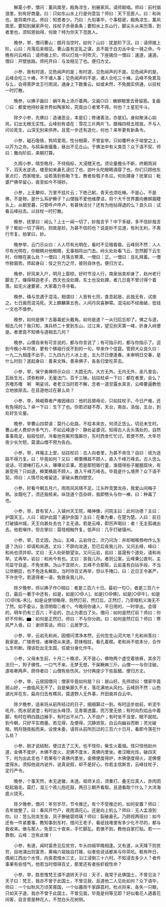 <!-- { "loadSidebar": true } -->
　　解夏小参，僧问：薰风南至，殿角凉生，别展家风，请师敲唱。师曰：前村烟浪里，别有好商量。曰：只如东山水上行是何意旨？师曰：天下觅医人。曰：和尚也，是将南作北。师曰：知恩者少。乃曰：九旬事毕，个事稳密，殿角凉生，薰风南至，要知别展家声句，拄杖子赤骨条条；要知水上东山行，脚尖头从来历落，到者里也，须知恩始得，何故？特为你天下觅医人。

　　晚参，举，僧问曹山：朗月当空时，如何？山曰：犹是阶下汉。曰：请师接上阶。山曰：月落后来相见。曹山虽有定乱之谋，且不能于白刃丛中全一骑之命。今晚有问云峰曰：请师接上阶。师以灯烛一时吹灭，下座擒住一僧曰：速道，速道。僧曰：开壁放路。师托开曰：与汝相见了也。便归方丈。

　　小参，我有时道，见色闻声的是；有时道，见色闻声的不是。见色闻声的是，云峰合吃三十棒，不干诸人事；见色闻声的不是，诸人合吃三十棒。云峰不免累及与么，会得菩萨龙王行雨润，通身上下数重云。如或未然，不免据实供通，以拄杖一时打散。

　　晚参，以拂子画曰：蜗牛角上添斤着两。又画○曰：蟭螟眼里去骨留筋。复画◎曰：都爱他持妙喜世界如陶家轮，究竟出⊙者里不得。何也？土星犯牛斗。

　　除夕小参，先佛曰：造诸恶业，本是幻；修诸善法，亦是幻。身如聚沫心如风，幻出无根无实性。云峰别有语在：雪花三片两片飞，腊梅四枝五枝放。不与人问论死生，山深无别来供养。且宽一步还有造化，何也？来年更有新条令。

　　小参，磁石吸铁，鹁鸠爱雨，性分相需，不曾妄举。只如覆杯水于坳堂之上，以芥为之舟。与鸱枭夜撮蚤，昼出不见丘山。于佛法中有义类否？众下语不契，师曰：撒向阶前，来朝打算。

　　久雨小参，晴空皓月，不待指标，大浸稽天也。须论量檐头不断，终朝雨涧下，滔天水逆流，楼至如来鼻孔浸烂了也，迦叶头陀眼睛滴穿了也。你们只顾他东家点灯，西家暗坐。设若落到弥勒下生，教者些瓠子冬瓜，何处蹲身？抚掌曰：毗婆尸佛早留心，直至如今不得妙。

　　小参，上无攀仰，万里不挂片云；下绝己躬，青天也须吃棒。不是心，不是佛，不是物，是什么系驴橛子？山僧独不爱他维摩诘，将个大千世界置向蟭螟眉睫头上，从朝至暮，只管呼卢呼卢，有甚快活分？还有为他拈得退的么？良久曰：试看云峰拈去。以拄杖一时打散。

　　晚参，抚掌曰：闻么？上士一闻一切了，妙哉言乎？中下多疑，多不信妙哉言乎？秪如一切了得的，则故是妙。为甚不信的也？说是妙不见道，有利无利，不离行市复。拍掌曰，妙。

　　晚参举，云门示众曰：人人尽有光明在，看时不见暗昏昏。云峰则不然：人人尽有光明在，你眼睛对他眼睛，无事相将出门去。岭头处处看飞云，忽然脚下云生时，你眼在甚么处？一僧曰：月落古寒潭。一僧曰：正。一僧曰：且礼拜着。一僧作掀眉势。师起身曰：伎之穷力之尽，彼则自休也。便归方丈。

　　晚参，好风来入户，明月上窗棂。好时节没人行，南泉翁卖却身了，赵州老行脚去了。赚得释迦老子，西天也没处蹲，东土也没处蹲，者几日竟不曾讨得个着落。如无火速要紧，大家着力寻寻看。

　　晚参，倏与忽遇于混沌，相谓曰：人皆有七窍，食息起居，此独无有，试凿之。七日凿而混沌死。天上麒麟乘五色，人间丹凤喜翀霄。混沌如不经凿破，低钱一文也不值参。

　　晚参，如何是佛？古墓毒蛇头戴角。如何是道？一从归后忘却了。佛之与道，相去几何？我只知，演兵桥二十里到东山，过江来，望见别天第一峰，折身入岭便是。者里竟不知佛与道相去几何？

　　晚参，山僧自来有可言说的，都与你言说了；有可指示的，都与你指示了。逗到今晚小年尽夜，更有个佛祖行说不到的一句，举来作个佳筵。管顾大众良久曰：一九二九相逢不出手，三九四九行人冰上走，五九尽日便逢春。未审明日交春，是什么时刻？遂起身曰：善来文殊，善来佛子，各各归堂吃茶去。

　　小参，举，保宁勇禅师示众曰：大圆无内，大方无外。无内无外，圣凡普会。瓦砾生光，须弥粉碎，无量法门，百千三昧。拈拄杖卓一下曰：都在者里，会么？苏噜苏噜　唎　唎娑诃。者老汉当时若不解，念者一道甘露水真言，云峰要逼教他立地放尿去。在且道他过在甚么处？

　　小参，举，殃崛尊者产难因缘曰：他的且掷毋论，只如拄杖子。今日产难，还有免得的么？卓一下曰：生下了也。你若迟疑不荐，天台，南岳，洛伽，五台，到处好生论量。

　　晚参，举曹山四禁语：莫行心处路，不挂本来衣，何须正恁么，切忌未生时。曹山老人费却许多气力，不如云峰道个：静处娑婆诃。知得古人舌头落处的，自然事事周足，般般恰好。冷看他穷厮煎饿厮炒，东村西舍忙忙讨。若使不然，大年尽夜少长欠短，莫谓山僧不预为告白。

　　小参，举，祥庵主上堂，拈拄杖曰：古人向者里，为甚不肯住？自曰：祗为途路不得力复。曰：毕竟如何？又曰：楖栗横肩不顾人，直入千峰万峰去。古人恁么说话，可谓棒打石人头，嚗嚗论实事。若是那短贩行童，渔猎得些子腥膻腐块，有甚受用？只如道，楖栗横肩不顾人，直入千峰万峰去。毕竟是什么境界？众下语不契。师曰：人情尽处难留迹，家破从教四壁空。

　　小参，好看今朝五月六，雨雨风风晴不足。江头昨竞罢龙舟，我爱山间梅子熟。汝既吃了，须还我核来。纵饶道个百杂碎，我即劈头与你一棒，曰：种毒了也。

　　小参，举，昔有官人，入镇州天王院，睹神像，问院主曰：此何功德？主曰：护国天王。人曰：祗护此国？遍护余国？主曰：在秦为秦，在楚为楚。人曰：前日打破镇州城，天王向甚处去也？主无语。若是云峰，即厉声喝曰：者！无主孤魂出去。他若嗔作，但合掌曰：莫怪相触忤复。低声曰：几乎打破镇州。

　　小参，举，百丈因，沩山，五峰，云岩侍立，次乃问沩：并却咽喉唇吻作么生道？沩曰：却请和尚道。丈曰：不辞向汝道，恐已后丧我儿孙。又问五峰，峰曰：和尚也须并却。丈曰：无人处斫额望汝。又问云岩，岩曰：昙晟有个道处，请和尚举。丈再举，岩曰：和尚今有也。丈曰：丧我儿孙。者则公案，云峰秉公直判，主司监守自盗，不免坐罪。沩山不宜把火，五峰不合那赃，云岩虽有白拈手段，不当公欣朝廷，也不免连名解赴。当时待百丈再举，但以手掩口，曰：近日王令甚严，不许坐守。若道得者一语，免致丧我儿孙。

　　除夕晚参，师以拂子作○相曰：者是三百六十日。最初一句○，者是三百六十日，最后一著于中还有，如是，如是[○@人]，如是[○@佛]，如是[○@牛]，如是[○@(俬-禾)]。如是设使领略得，则然灯前，然灯后，正然灯，乃至暗机义海无不了然。如不委认，急须明取◎者个。今晚将你诸人，平日用的，一时举出。会得的，明年仍有三百六；不会的，岂止为君白了头。僧问：如何是然灯前？师曰：你好不伶俐。▆：如何是正然灯。师曰：不与你分疏。曰：如何是然灯后？师曰：寒风严入骨。曰：谢师答话。师曰：云居罗汉。

　　小参，举，云岩先和尚，因僧问清净本然，云何忽生山河大地？先和尚答曰：我家是。广陵奇怪，诸禅德从来道，箭锋相拄，看孔着楔。老和尚不依本分，合作么生判断。理该贬出无生国，任彼分身化作牛。

　　小参，父母未生前，十月二十晚凉，天不是心，佛物两个虚空着铁裤，其余万法归一，狗子佛性。一口气不来，无梦无想，干屎橛麻三斤。山僧一一与你注破。遂咳嗽两声，顾侍者曰：山僧有些伤风，分付典座少下些盐醋。便归方丈。

　　小参，举，云居因僧问：僧家毕竟如何居？曰：居山好。先师颂曰：僧家毕竟居山好，一曲临风无不了。自是柴扉久不关，落花满地从风扫。云峰则不然：山色湖光并在东，扁舟归去有樵风，莫道野人无外事，开田凿井白云中。

　　除夕晚参，适来将从前所经过的日子，细细算过一到。有时运步劫前，听泥牛吼月，而水寂波澄；有时出头峰顶，见青霄透露，而万里无依；有时向烈焰丛中着脚，有时在明白路边展手，有时出不从门，入不由户；有时坐不当堂，眠不就枕。到今朝，只好平实商量。若见得，及便得，沉静敛氛，白云向幽谷而断；灵光破暗，明月随夜船而来。设使未委，请将从前所历过的三百六十日月，看即今落在什么处？

　　小参，刚才说结制，便过去了三天。也不怪你，柴生火着烟。怪只怪他赵州道，金佛不度炉，木佛不度火，泥佛不度水，真佛内里坐。者汉眼光烁，破四天下，何为出此言也？若果有个真佛内里坐，金佛便度得炉，木佛便度得火，泥佛便度得水。须知他说内说外，说真说假，却不是好心。你若主信斯言，云峰拄杖子，定行严令。

　　晚参，个事天然，本无途辙，未透。祖师关应，须重打。叠无位真人，赤肉团眨起眉毛，莫打，湿三个孩儿抱花鼓，两日三朝齐看取。且道看取个什么？大洋海底火烧天。

　　除夕晚参，僧问：年穷岁尽，节令推迁。有个不受推迁的，如何安置？师曰：去年放整了。曰：春风开竹户，夜雨滴花心。还是向上机么？师曰：无人孟浪到你。曰：恁么则龙生金，凤子翀破碧琉璃？师曰：裂破鼻孔。乃顾视两班曰：如今还有一件紧要事，教知事到东村，借问王老子，看纸钱堆里有多少化不尽的，都与我收来。俵与那人，免至三十夜来，手忙脚乱。若俵不到，教他自家打贴。若一一靠倒。云峰：岂有此理！

　　小参，有道，闻时富贵见后贫穷，牛头四祖早晚相逢。又有道，从天降下则贫穷，自地涌出则富贵，黄梅六祖独自打碓，似者些说话都来与你茶吃。秪有昨日，偶闻江西出个水怪，向真君借水三丈，沿江浸倒三十六村。不知浸去多少人？者件事果有些怪气，他若当时借得百丈，那里还有者些虾蚬性命？

　　小参，举，胜思惟梵王谓不退转天子曰：天子，我常于此佛国土，不曾见汝？天子曰：梵王，我亦不曾于此国土，不曾见我，且道他二人见处如何？众下语毕，师曰：一个似秋风万顷芙蓉国，一个似暮雨千家薜荔村。检点将来，各失一只眼，只如天子道，我亦不曾于此国土，不曾见我，毕竟是何等见耶？好似看花人遇着花间客，自言昔是种花人，不觉白头花树侧。

